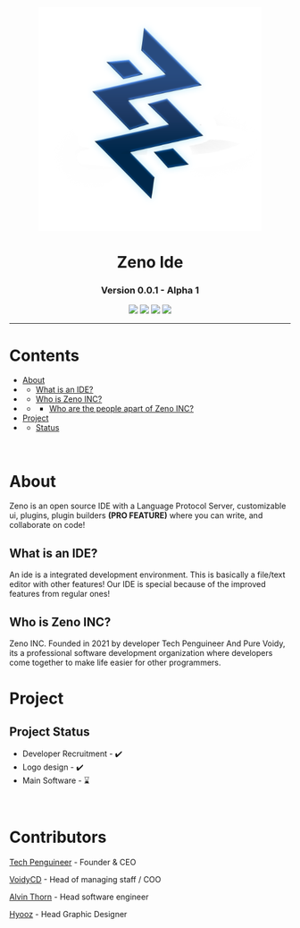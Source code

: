 <p align="center">
    <img align="center" src="icons/logo.png" width=400px>
    <h1 align="center"> Zeno Ide </h1>
    <h3 align="center">  Version 0.0.1 - Alpha 1</h3>
</p>

<p align="center">
    <img src="https://img.shields.io/github/issues/ZenoINC/Zeno-IDE/opened.svg">
    <img src="https://img.shields.io/github/issues/ZenoINC/Zeno-IDE/bug.svg">
    <img src="https://img.shields.io/github/commit-activity/m/Techpenguineer/Dunamis">
    <img src="https://img.shields.io/github/contributors/ZenoINC/Zeno-IDE">
</p>
<hr>

# Contents

- [About](#about)
- - [What is an IDE?](#what-is-an-ide)
- - [Who is Zeno INC?](#who-is-zeno-inc)
- - - [Who are the people apart of Zeno INC?](#contributors)
- [Project](#project)
- - [Status](#project-development-status)

<br>

# About
 Zeno is an open source IDE with a Language Protocol Server, customizable ui, plugins, plugin builders **(PRO FEATURE)** where you can write, and collaborate on code!

## What is an IDE?
An ide is a integrated development environment. This is basically a file/text editor with other features! Our IDE is special because of the improved features from regular ones!

## Who is Zeno INC?
Zeno INC. Founded in 2021 by developer Tech Penguineer And Pure Voidy, its a professional software development organization where developers come together to make life easier for other programmers.


# Project
## Project Status
- Developer Recruitment - ✔️
- Logo design - ✔️
- Main Software - ⌛
<br>

# Contributors

[Tech Penguineer](https://github.com/TechPenguineer) - Founder & CEO

[VoidyCD](https://github.com/VoidyCD) - Head of managing staff / COO

[Alvin Thorn](https://github.com/AlvinThorn008) - Head software engineer 

[Hyooz](https://www.youtube.com/channel/UC55Qio5fOoPuz0JbpGURUjw) - Head Graphic Designer
